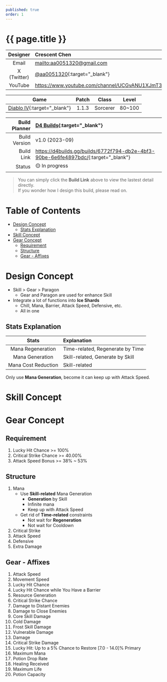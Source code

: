 ```yaml
---
published: true
order: 1
---
```


# {{ page.title }} <!-- omit from toc -->

|  Designer   | Crescent Chen                                                                |
| :---------: | :--------------------------------------------------------------------------- |
|    Email    | <mailto:aa0051320@gmail.com>                                                 |
| X (Twitter) | [@aa0051320](https://twitter.com/aa0051320){:target="_blank"}                |
|   YouTube   | <https://www.youtube.com/channel/UCGvANU1XJmT3FVQBt8Ixbog>{:target="_blank"} |

|                             Game                             | Patch |  Class   | Level  |
| :----------------------------------------------------------: | :---: | :------: | :----: |
| [Diablo IV](https://diablo4.blizzard.com/){:target="_blank"} | 1.1.3 | Sorcerer | 80~100 |

| Build Planner | [D4 Builds](https://d4builds.gg/){:target="_blank"}                                  |
| ------------: | :----------------------------------------------------------------------------------- |
| Build Version | v1.0 (2023-09)                                                                       |
|    Build Link | <https://d4builds.gg/builds/6772f794-db2e-4bf3-90be-6e6fe4897bdc/>{:target="_blank"} |
|        Status | 🟡 In progress                                                                        |

> You can simply click the **Build Link** above to view the lastest detail directly.  
> If you wonder how I design this build, please read on.

# Table of Contents <!-- omit from toc -->
- [Design Concept](#design-concept)
  - [Stats Explanation](#stats-explanation)
- [Skill Concept](#skill-concept)
- [Gear Concept](#gear-concept)
  - [Requirement](#requirement)
  - [Structure](#structure)
  - [Gear - Affixes](#gear---affixes)

# Design Concept
- Skill > Gear > Paragon
  - Gear and Paragon are used for enhance Skill
- Integrate a lot of functions into **Ice Shards**
  - Chill, Mana, Barrier, Attack Speed, Defensive, etc.
  - All in one

## Stats Explanation

|        Stats        | Explanation                      |
| :-----------------: | :------------------------------- |
|  Mana Regeneration  | Time-related, Regenerate by Time |
|   Mana Generation   | Skill-related, Generate by Skill |
| Mana Cost Reduction | Skill-related                    |

Only use **Mana Generation**, become it can keep up with Attack Speed.

# Skill Concept

# Gear Concept

## Requirement
1. Lucky Hit Chance >= 100%
2. Critical Strike Chance >= 40.00%
3. Attack Speed Bonus >= 38% ~ 53%

## Structure
  1. Mana
     - Use **Skill-related** Mana Generation
       - **Generation** by Skill
       - Infinite mana
       - Keep up with Attack Speed
     - Get rid of **Time-related** constraints
       - Not wait for **Regeneration**
       - Not wait for Cooldown
  2. Critical Strike
  3. Attack Speed
  4. Defensive
  5. Extra Damage

## Gear - Affixes
1. Attack Speed
2. Movement Speed
3. Lucky Hit Chance
4. Lucky Hit Chance while You Have a Barrier
5. Resource Generation
6. Critical Strike Chance
7. Damage to Distant Enemies
8. Damage to Close Enemies
9. Core Skill Damage
10. Cold Damage
11. Frost Skill Damage
12. Vulnerable Damage
13. Damage
14. Critical Strike Damage
15. Lucky Hit: Up to a 5% Chance to Restore [7.0 - 14.0]% Primary
16. Maximum Mana
17. Potion Drop Rate
18. Healing Received
19. Maximum Life
20. Potion Capacity
